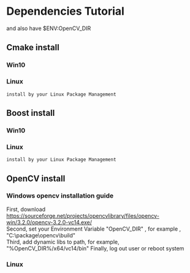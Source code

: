 # Dependencies Tutorial
and also have $ENV:OpenCV_DIR  


## Cmake install

### Win10
	
### Linux
	install by your Linux Package Management

## Boost install
### Win10
	
### Linux
	install by your Linux Package Management



## OpenCV install

### Windows opencv installation guide
First, download https://sourceforge.net/projects/opencvlibrary/files/opencv-win/3.2.0/opencv-3.2.0-vc14.exe/  
Second, set your Environment Variable "OpenCV_DIR" , for example , "C:\\package\\opencv\\build"  
Third, add dynamic libs to path, for example, "%OpenCV_DIR%/x64/vc14/bin"
Finally, log out user or reboot system  

### Linux

